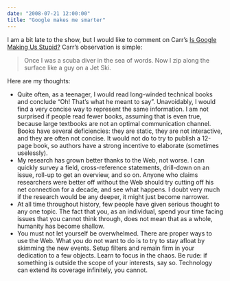 ```yaml
---
date: "2008-07-21 12:00:00"
title: "Google makes me smarter"
---
```




I am a bit late to the show, but I would like to comment on Carr&rsquo;s [Is Google Making Us Stupid?](http://www.theatlantic.com/magazine/archive/2008/07/is-google-making-us-stupid/306868/) Carr&rsquo;s observation is simple:

>Once I was a scuba diver in the sea of words. Now I zip along the surface like a guy on a Jet Ski.

Here are my thoughts:

- Quite often, as a teenager, I would read long-winded technical books and conclude &ldquo;Oh! That&rsquo;s what he meant to say&rdquo;. Unavoidably, I would find a very concise way to represent the same information. I am not surprised if people read fewer books, assuming that is even true, because large textbooks are not an optimal communication channel. Books have several deficiencies: they are static, they are not interactive, and they are often not concise. It would not do to try to publish a 12-page book, so authors have a strong incentive to elaborate (sometimes uselessly).
- My research has grown better thanks to the Web, not worse. I can quickly survey a field, cross-reference statements, drill-down on an issue, roll-up to get an overview, and so on. Anyone who claims researchers were better off without the Web should try cutting off his net connection for a decade, and see what happens. I doubt very much if the research would be any deeper, it might just become narrower.
- At all time throughout history, few people have given serious thought to any one topic. The fact that you, as an individual, spend your time facing issues that you cannot think through, does not mean that as a whole, humanity has become shallow. 
- You must not let yourself be overwhelmed. There are proper ways to use the Web. What you do not want to do is to try to stay afloat by skimming the new events. Setup filters and remain firm in your dedication to a few objects. Learn to focus in the chaos. Be rude: if something is outside the scope of your interests, say so. Technology can extend its coverage infinitely, you cannot.


